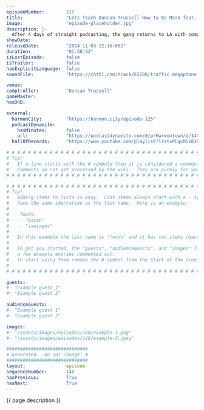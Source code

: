 ```yaml
---
episodeNumber:        125
title:                "Lets Teach Duncan Trussell How To Be Mean feat. Joel McHale"
image:                "episode-placeholder.jpg"
description: |-
  After 4 days of straight podcasting, the gang returns to LA with comptroller Duncan Trussell and a special drop in from Community's Joel McHale.
showDate:             
releaseDate:          "2014-11-03 22:16:00Z"
duration:             "01:58:52"
isLostEpisode:        false
isTrailer:            false
hasExplicitLanguage:  false
soundFile:            "https://chtbl.com/track/E2288/traffic.megaphone.fm/STA6087651486.mp3?updated=1561589861"

venue:                
comptroller:          "Duncan Trussell"
gameMaster:           
hasDnD:               

external:
  harmonCity:         "https://harmon.city/episode-125"
  podcastDynamite:
    hasMinutes:       false
    url:              "https://podcastdynamite.com/#/p/Harmontown/e/140/125"
  hallOfRecords:      "https://www.youtube.com/playlist?list=PLqxM5x81hNObCT4x_aFuqKcLKyiSoR0Og"

# # # # # # # # # # # # # # # # # # # # # # # # # # # # # # # # # # # # # # # # # # # # #
# Tip!
#   If a line starts with the # symbold then it is considered a comment.
#   Comments do not get processed by the wiki.  They are purely for your information.
# # # # # # # # # # # # # # # # # # # # # # # # # # # # # # # # # # # # # # # # # # # # #

# # # # # # # # # # # # # # # # # # # # # # # # # # # # # # # # # # # # # # # # # # # # #
# Tip!
#   Adding items to lists is easy.  List items always start with a - symbol and have
#   have the same identation as the list name.  Here is an example.
#
#    foods:
#    - "bacon"
#    - "sausages"
#
#   In this example the list name is "foods" and it has two items (bacon, and sausages).
#
#   To get you started, the "guests", "audienceGuests", and "images" lists below have
#   a few example entries commented out.
#   To start using them remove the # symbol from the start of the line.
#
# # # # # # # # # # # # # # # # # # # # # # # # # # # # # # # # # # # # # # # # # # # # #

guests:
#- "Example guest 1"
#- "Example guest 2"

audienceGuests:
#- "Example guest 1"
#- "Example guest 2"

images:
#- "/assets/images/episodes/140/example-1.png"
#- "/assets/images/episodes/140/example-2.jpeg"

##############################
# Generated.  Do not change! #
##############################
layout:               episode
sequenceNumber:       140
hasPrevious:          True
hasNext:              True
---
```


<!-- The episode description will be rendered here -->
{{ page.description }}

<!-- Add your content BELOW here -->
<!-- vvvvvvvvvvvvvvvvvvvvvvvvvvv -->




<!-- ^^^^^^^^^^^^^^^^^^^^^^^^^^^ -->
<!-- Add your content ABOVE here -->

<!-- The episode gallery will be rendered here -->